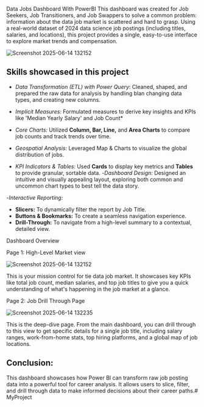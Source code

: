 Data Jobs Dashboard With PowerBI
This dashboard was created for Job Seekers, Job Transitioners, and Job Swappers to solve a common problem: information about the data job market is scattered and hard to grasp. Using a real-world dataset of 2024 data science job postings (including titles, salaries, and locations), this project provides a single, easy-to-use interface to explore market trends and compensation.

![Screenshot 2025-06-14 132152](https://github.com/user-attachments/assets/4f8cbcf0-5e81-441c-8e8a-5e17bbbfb1ef)


## Skills showcased in this project
- *Data Transformation (ETL) with Power Query*: Cleaned, shaped, and prepared the raw data for analysis by handling blan changing data types, and creating new columns.
- *Implicit Measures:*
Formulated measures to derive key insights and KPIs like 'Median Yearly Salary' and Job Count*
- *Core Charts:* Utilized **Column, Bar, Line,** and **Area Charts** to compare job counts and track trends over time.

- *Geospatial Analysis:* Leveraged 
Map & Charts to visualize the global distribution of jobs.


- *KPI Indicators & Tables:* Used **Cards** to
display key metrics and **Tables** to provide granular, sortable data.
-*Dashboard Design:* Designed an intuitive and visually appealing layout, exploring both common and uncommon chart types to best tell the data story.

-*Interactive Reporting:*
- **Slicers:** To dynamically filter the report by Job Title.
- **Buttons & Bookmarks:** To create a seamless navigation experience.
- **Drill-Through:** To navigate from a high-level summary to a contextual, detailed view.


Dashboard Overview


Page 1: High-Level Market view

![Screenshot 2025-06-14 132152](https://github.com/user-attachments/assets/f26e5f52-f974-4fdc-9293-54de3b766207)

This is your mission control for tie data job market. It showcases key KPIs like total job count, median salaries, and top job titles to give you a quick understanding of what's happening in the job market at a glance.



Page 2: Job Drill Through Page

![Screenshot 2025-06-14 132235](https://github.com/user-attachments/assets/9aa31c77-e896-4b13-b8e4-67ac579b421f)


This is the deep-dive page. From the main dashboard, you can drill through to this view to get specific details for a single job title, including salary ranges, work-from-home stats, top hiring platforms, and a global map of job locations.

## Conclusion:

This dashboard showcases how Power Bl can transform raw job posting data into a powerful tool for career analysis. It allows users to slice, filter, and drill through data to make informed decisions about their career paths.#   M y P r o j e c t 
 
 
